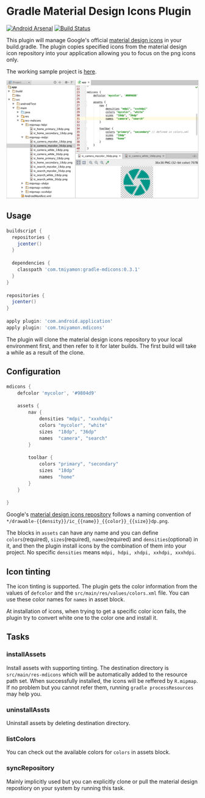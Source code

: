 # Gradle Material Design Icons Plugin

[![Android Arsenal](https://img.shields.io/badge/Android%20Arsenal-gradle--mdicons-brightgreen.svg?style=flat)](https://android-arsenal.com/details/1/1334)
[![Build Status](https://travis-ci.org/tmiyamon/gradle-mdicons.svg?branch=master)](https://travis-ci.org/tmiyamon/gradle-mdicons)

This plugin will manage Google's official [material design icons](https://github.com/google/material-design-icons) in your build.gradle. The plugin copies specified icons from the material design icon repository into your application allowing you to focus on the png icons only.

The working sample project is [here](https://github.com/tmiyamon/gradle-mdicons-sample).

![gradle-mdicons-result](/gradle-mdicons-result.png)

## Usage

```groovy
buildscript {
  repositories {
    jcenter()
  }

  dependencies {
    classpath 'com.tmiyamon:gradle-mdicons:0.3.1'
  }
}

repositories {
  jcenter()
}

apply plugin: 'com.android.application'
apply plugin: 'com.tmiyamon.mdicons'
```

The plugin will clone the material design icons repository to your local environment first, and then refer to it for later builds. The first build will take a while as a result of the clone.

## Configuration

```groovy
mdicons {
    defcolor 'mycolor', '#9804d9'

    assets {
        nav {
            densities "mdpi", "xxxhdpi"
            colors "mycolor", "white"
            sizes  "18dp", "36dp"
            names  "camera", "search"
        }

        toolbar {
            colors "primary", "secondary"
            sizes  "18dp"
            names  "home"
        }
    }

}
```

Google's [material design icons repository](https://github.com/google/material-design-icons) follows a naming convention of `*/drawable-{{density}}/ic_{{name}}_{{color}}_{{size}}dp.png`.

The blocks in `assets` can have any name and you can define `colors`(required), `sizes`(required), `names`(required) and `densities`(optional) in it, and then the plugin install icons by the combination of them into your project. No specific `densities` means `mdpi, hdpi, xhdpi, xxhdpi, xxxhdpi`.

## Icon tinting

The icon tinting is supported. The plugin gets the color information from the values of `defcolor` and the `src/main/res/values/colors.xml` file. You can use these color names for `names` in asset block.

At installation of icons, when trying to get a specific color icon fails, the plugin try to convert white one to the color one and install it.

## Tasks

### installAssets

Install assets with supporting tinting. The destination directory is `src/main/res-mdicons` which will be automatically added to the resource path set. When successfully installed, the icons will be reffered by `R.mipmap`. If no problem but you cannot refer them, running `gradle processResources` may help you.

### uninstallAssts

Uninstall assets by deleting destination directory.

### listColors

You can check out the available colors for `colors` in assets block.

### syncRepository

Mainly implicitly used but you can explicitly clone or pull the material design repostiory on your system by running this task.


